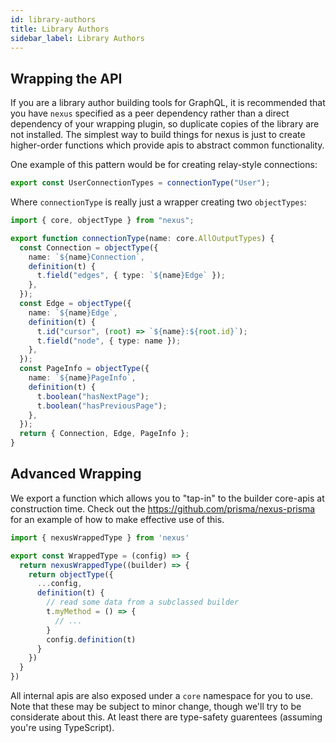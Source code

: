 ```yaml
---
id: library-authors
title: Library Authors
sidebar_label: Library Authors
---
```


## Wrapping the API

If you are a library author building tools for GraphQL, it is recommended that you have `nexus` specified as a peer dependency rather than a direct dependency of your wrapping plugin, so duplicate copies of the library are not installed. The simplest way to build things for nexus is just to create higher-order functions which provide apis to abstract common functionality.

One example of this pattern would be for creating relay-style connections:

```ts
export const UserConnectionTypes = connectionType("User");
```

Where `connectionType` is really just a wrapper creating two `objectTypes`:

```ts
import { core, objectType } from "nexus";

export function connectionType(name: core.AllOutputTypes) {
  const Connection = objectType({
    name: `${name}Connection`,
    definition(t) {
      t.field("edges", { type: `${name}Edge` });
    },
  });
  const Edge = objectType({
    name: `${name}Edge`,
    definition(t) {
      t.id("cursor", (root) => `${name}:${root.id}`);
      t.field("node", { type: name });
    },
  });
  const PageInfo = objectType({
    name: `${name}PageInfo`,
    definition(t) {
      t.boolean("hasNextPage");
      t.boolean("hasPreviousPage");
    },
  });
  return { Connection, Edge, PageInfo };
}
```

## Advanced Wrapping

We export a function which allows you to "tap-in" to the builder core-apis at construction time. Check out the https://github.com/prisma/nexus-prisma for an example of how to make effective use of this.

```ts
import { nexusWrappedType } from 'nexus'

export const WrappedType = (config) => {
  return nexusWrappedType((builder) => {
    return objectType({
      ...config,
      definition(t) {
        // read some data from a subclassed builder
        t.myMethod = () => {
          // ...
        }
        config.definition(t)
      }
    })
  }
})

```

All internal apis are also exposed under a `core` namespace for you to use. Note that these may be subject to minor change, though we'll try to be considerate about this. At least there are type-safety guarentees (assuming you're using TypeScript).
